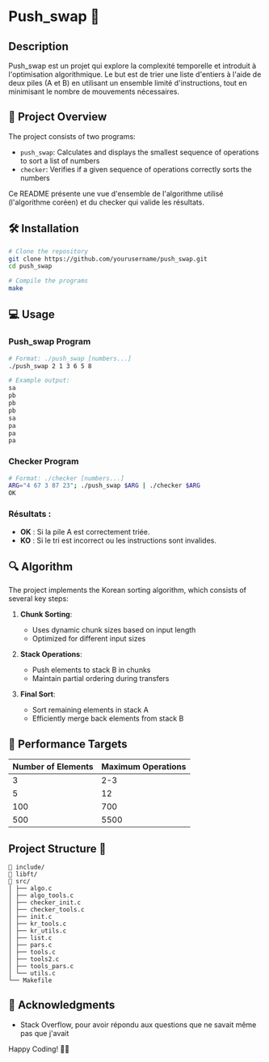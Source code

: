 # Push_swap 🔄

## Description

Push_swap est un projet qui explore la complexité temporelle et introduit à l'optimisation algorithmique. Le but est de trier une liste d'entiers à l'aide de deux piles (A et B) en utilisant un ensemble limité d'instructions, tout en minimisant le nombre de mouvements nécessaires.

## 📝 Project Overview

The project consists of two programs:
- `push_swap`: Calculates and displays the smallest sequence of operations to sort a list of numbers
- `checker`: Verifies if a given sequence of operations correctly sorts the numbers

Ce README présente une vue d'ensemble de l'algorithme utilisé (l'algorithme coréen) et du checker qui valide les résultats.

## 🛠️ Installation

```bash
# Clone the repository
git clone https://github.com/yourusername/push_swap.git
cd push_swap

# Compile the programs
make
```

## 💻 Usage

### Push_swap Program
```bash
# Format: ./push_swap [numbers...]
./push_swap 2 1 3 6 5 8

# Example output:
sa
pb
pb
pb
sa
pa
pa
pa
```

### Checker Program
```bash
# Format: ./checker [numbers...]
ARG="4 67 3 87 23"; ./push_swap $ARG | ./checker $ARG
OK
```

### Résultats :

- **OK** : Si la pile A est correctement triée.
- **KO** : Si le tri est incorrect ou les instructions sont invalides.

## 🔍 Algorithm

The project implements the Korean sorting algorithm, which consists of several key steps:

1. **Chunk Sorting**: 
   - Uses dynamic chunk sizes based on input length
   - Optimized for different input sizes
   
2. **Stack Operations**:
   - Push elements to stack B in chunks
   - Maintain partial ordering during transfers
   
3. **Final Sort**:
   - Sort remaining elements in stack A
   - Efficiently merge back elements from stack B

## 🎯 Performance Targets

| Number of Elements | Maximum Operations |
|-------------------|-------------------|
| 3                 | 2-3              |
| 5                 | 12               |
| 100               | 700              |
| 500               | 5500             |


## Project Structure 📁
```
📁 include/
📁 libft/
📁 src/ 
│ ├── algo.c 
│ ├── algo_tools.c 
│ ├── checker_init.c
│ ├── checker_tools.c 
│ ├── init.c 
│ ├── kr_tools.c 
│ ├── kr_utils.c
│ ├── list.c 
│ ├── pars.c 
│ ├── tools.c 
│ ├── tools2.c 
│ ├── tools_pars.c 
│ └── utils.c 
└── Makefile
```
## 🙏 Acknowledgments

- Stack Overflow, pour avoir répondu aux questions que ne savait même pas que j'avait

Happy Coding! 🚀✨